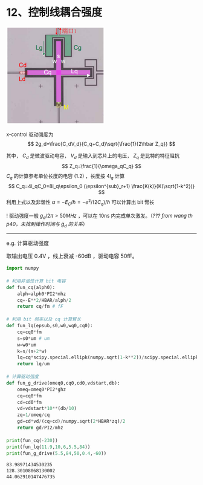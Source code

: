 # 12、控制线耦合强度

<font size=2>

<img src="image/x-control.png" width="260px">

x-control 驱动强度为
$$
2g_d=\frac{C_dV_d}{C_q+C_d}\sqrt{\frac{1}{2\hbar Z_q}}
$$

其中， $C_d$ 是微波驱动电容， $V_d$ 是输入到芯片上的电压， $Z_q$ 是比特的特征阻抗
$$
Z_q=\frac{1}{\omega_qC_q}
$$
$C_q$ 的计算参考单位长度的电容 $(1.2)$ ，长度按 $4l_q$ 计算
$$
C_q=4l_qC_0=8l_q\epsilon_0 (\epsilon^{sub}_r+1) \frac{K(k)}{K(\sqrt{1-k^2})}
$$
利用上式以及非谐性 $\alpha=-E_C/\hbar=-e^2/(2C_q)/\hbar$ 可以计算出 bit 臂长

! 驱动强度一般 $g_d/2\pi>50MHz$ ，可以在 10ns 内完成单次激发。（*??? from wang th p40，未找到操作时间与 $g_d$ 的关系*）
</font>

---
e.g. 计算驱动强度

取输出电压 0.4V ，线上衰减 -60dB ，驱动电容 50fF。

```py
import numpy

# 利用非谐性计算 bit 电容
def fun_cq(alph0):
    alph=alph0*PI2*mhz
    cq=-E**2/HBAR/alph/2
    return cq/fm # fF

# 利用 bit 频率以及 cq 计算臂长
def fun_lq(epsub,s0,w0,wq0,cq0):
    cq=cq0*fm
    s=s0*um # um
    w=w0*um
    k=s/(s+2*w)
    lq=cq*scipy.special.ellipk(numpy.sqrt(1-k**2))/scipy.special.ellipk(k)/(8*EP0*(epsub+1))
    return lq/um

# 计算驱动强度
def fun_g_drive(omeq0,cq0,cd0,vdstart,db):
    omeq=omeq0*PI2*ghz
    cq=cq0*fm
    cd=cd0*fm
    vd=vdstart*10**(db/10)
    zq=1/omeq/cq
    gd=cd*vd/(cq+cd)/numpy.sqrt(2*HBAR*zq)/2
    return gd/PI2/mhz

print(fun_cq(-230))
print(fun_lq(11.9,10,6,5.5,84))
print(fun_g_drive(5.5,84,50,0.4,-60))
```
```
83.98971434530235
128.30108068130002
44.062910147476735
```